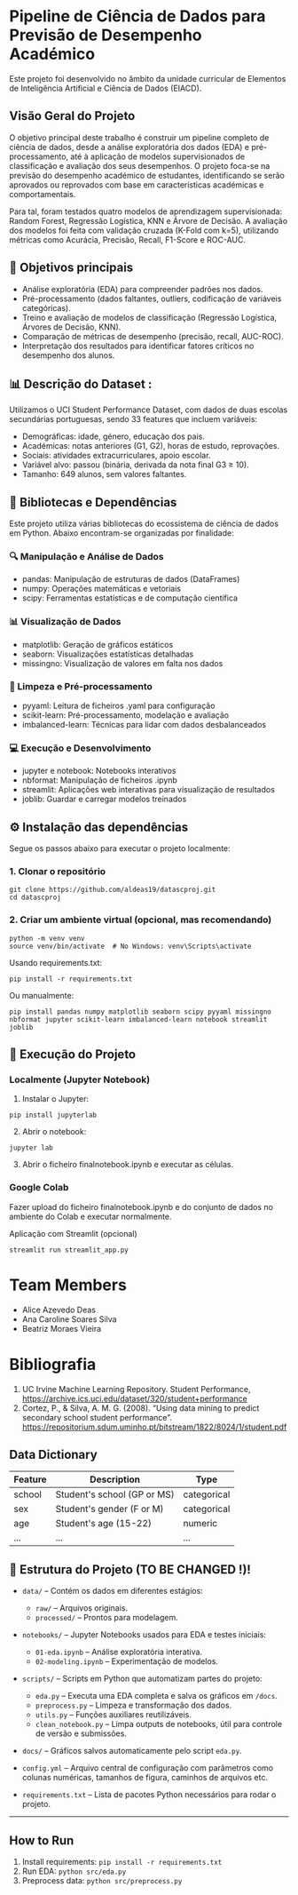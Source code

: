 # Pipeline de Ciência de Dados para Previsão de Desempenho Académico

Este projeto foi desenvolvido no âmbito da unidade curricular de Elementos de Inteligência Artificial e Ciência de Dados (EIACD).

## Visão Geral do Projeto

O objetivo principal deste trabalho é construir um pipeline completo de ciência de dados, desde a análise exploratória dos dados (EDA) e pré-processamento, até à aplicação de modelos supervisionados de classificação e avaliação dos seus desempenhos. O projeto foca-se na previsão do desempenho académico de estudantes, identificando se serão aprovados ou reprovados com base em características académicas e comportamentais.

Para tal, foram testados quatro modelos de aprendizagem supervisionada: Random Forest, Regressão Logística, KNN e Árvore de Decisão. A avaliação dos modelos foi feita com validação cruzada (K-Fold com k=5), utilizando métricas como Acurácia, Precisão, Recall, F1-Score e ROC-AUC.

## 📌 Objetivos principais

- Análise exploratória (EDA) para compreender padrões nos dados.
- Pré-processamento (dados faltantes, outliers, codificação de variáveis categóricas).
- Treino e avaliação de modelos de classificação (Regressão Logística, Árvores de Decisão, KNN).
- Comparação de métricas de desempenho (precisão, recall, AUC-ROC).
- Interpretação dos resultados para identificar fatores críticos no desempenho dos alunos.

## 📊 Descrição do Dataset :
Utilizamos o UCI Student Performance Dataset, com dados de duas escolas secundárias portuguesas, sendo 33 features que incluem variáveis:
- Demográficas: idade, género, educação dos pais.
- Académicas: notas anteriores (G1, G2), horas de estudo, reprovações.
- Sociais: atividades extracurriculares, apoio escolar.
- Variável alvo: passou (binária, derivada da nota final G3 ≥ 10).
- Tamanho: 649 alunos, sem valores faltantes.

## 🧰 Bibliotecas e Dependências
Este projeto utiliza várias bibliotecas do ecossistema de ciência de dados em Python. Abaixo encontram-se organizadas por finalidade:

### 🔍 Manipulação e Análise de Dados
- pandas: Manipulação de estruturas de dados (DataFrames)
- numpy: Operações matemáticas e vetoriais
- scipy: Ferramentas estatísticas e de computação científica
### 📊 Visualização de Dados
- matplotlib: Geração de gráficos estáticos
- seaborn: Visualizações estatísticas detalhadas
- missingno: Visualização de valores em falta nos dados
### 🧹 Limpeza e Pré-processamento
- pyyaml: Leitura de ficheiros .yaml para configuração
- scikit-learn: Pré-processamento, modelação e avaliação
- imbalanced-learn: Técnicas para lidar com dados desbalanceados
### 💻 Execução e Desenvolvimento
- jupyter e notebook: Notebooks interativos
- nbformat: Manipulação de ficheiros .ipynb
- streamlit: Aplicações web interativas para visualização de resultados
- joblib: Guardar e carregar modelos treinados

## ⚙️ Instalação das dependências 

Segue os passos abaixo para executar o projeto localmente:
### 1. Clonar o repositório
```
git clone https://github.com/aldeas19/datascproj.git
cd datascproj
```

### 2. Criar um ambiente virtual (opcional, mas recomendando)
 ```
python -m venv venv
source venv/bin/activate  # No Windows: venv\Scripts\activate
```
Usando requirements.txt:
```
pip install -r requirements.txt
```
Ou manualmente:
```
pip install pandas numpy matplotlib seaborn scipy pyyaml missingno nbformat jupyter scikit-learn imbalanced-learn notebook streamlit joblib
```
## 📓 Execução do Projeto
### Localmente (Jupyter Notebook)

1. Instalar o Jupyter:
```
pip install jupyterlab
```
2. Abrir o notebook:
```
jupyter lab
```
3. Abrir o ficheiro finalnotebook.ipynb e executar as células.

### Google Colab

Fazer upload do ficheiro finalnotebook.ipynb e do conjunto de dados no ambiente do Colab e executar normalmente.

Aplicação com Streamlit (opcional)
```
streamlit run streamlit_app.py
```
# Team Members
- Alice Azevedo Deas 
- Ana Caroline Soares Silva
- Beatriz Moraes Vieira

# Bibliografia 

1. UC Irvine Machine Learning Repository. Student Performance,
https://archive.ics.uci.edu/dataset/320/student+performance
2. Cortez, P., & Silva, A. M. G. (2008). “Using data mining to predict secondary school student performance”. https://repositorium.sdum.uminho.pt/bitstream/1822/8024/1/student.pdf

## Data Dictionary
| Feature | Description | Type |
|---------|-------------|------|
| school | Student's school (GP or MS) | categorical |
| sex | Student's gender (F or M) | categorical |
| age | Student's age (15-22) | numeric |
| ... | ... | ... |


## 📁 Estrutura do Projeto (TO BE CHANGED !)!

- `data/` – Contém os dados em diferentes estágios:
  - `raw/` – Arquivos originais.
  - `processed/` – Prontos para modelagem.

- `notebooks/` – Jupyter Notebooks usados para EDA e testes iniciais:
  - `01-eda.ipynb` – Análise exploratória interativa.
  - `02-modeling.ipynb` – Experimentação de modelos.

- `scripts/` – Scripts em Python que automatizam partes do projeto:
  - `eda.py` – Executa uma EDA completa e salva os gráficos em `/docs`.
  - `preprocess.py` – Limpeza e transformação dos dados.
  - `utils.py` – Funções auxiliares reutilizáveis.
  - `clean_notebook.py` – Limpa outputs de notebooks, útil para controle de versão e submissões.

- `docs/` – Gráficos salvos automaticamente pelo script `eda.py`.

- `config.yml` – Arquivo central de configuração com parâmetros como colunas numéricas, tamanhos de figura, caminhos de arquivos etc.

- `requirements.txt` – Lista de pacotes Python necessários para rodar o projeto.

---

## How to Run
1. Install requirements: `pip install -r requirements.txt`
2. Run EDA: `python src/eda.py`
3. Preprocess data: `python src/preprocess.py`
